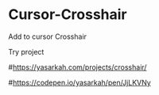 # Cursor-Crosshair
Add to cursor Crosshair


Try project


#https://yasarkah.com/projects/crosshair/

#https://codepen.io/yasarkah/pen/JjLKVNy

